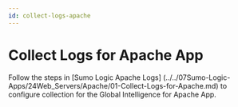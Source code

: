 ```yaml
---
id: collect-logs-apache
---
```


# Collect Logs for Apache App

Follow the steps in [Sumo Logic Apache Logs] (../../07Sumo-Logic-Apps/24Web_Servers/Apache/01-Collect-Logs-for-Apache.md) to configure collection for the Global Intelligence for Apache App.
